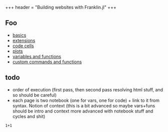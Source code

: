 +++
header = "Building websites with Franklin.jl"
+++

## Foo

* [basics](/syntax/basics/)
* [extensions](/syntax/extensions/)
* [code cells](/syntax/code/)
* [plots](/syntax/plots/)
* [variables and functions](/syntax/vars+funs/)
* [custom commands and functions](/syntax/utils/)

## todo

- order of execution (first pass, then second pass resolving html stuff, and so should be careful)
- each page is two notebook (one for vars, one for code) + link to it from syntax. Notion of context (this is a bit advanced so maybe vars+funs should be intro and context more advanced with notebook stuff and cycles and shit)

```!
1+1
```
